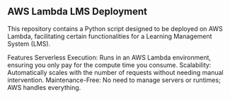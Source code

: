 ## AWS Lambda LMS Deployment
This repository contains a Python script designed to be deployed on AWS Lambda, facilitating certain functionalities for a Learning Management System (LMS).

Features
Serverless Execution: Runs in an AWS Lambda environment, ensuring you only pay for the compute time you consume.
Scalability: Automatically scales with the number of requests without needing manual intervention.
Maintenance-Free: No need to manage servers or runtimes; AWS handles everything.
